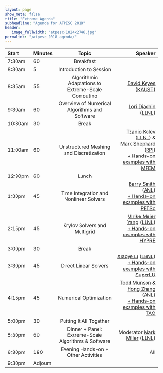 ```yaml
---
layout: page
show_meta: false
title: "Extreme Agenda"
subheadline: "Agenda for ATPESC 2018"
header:
   image_fullwidth: "atpesc-1024x2746.jpg"
permalink: "/atpesc_2018_agenda/"
---
```



|Start|Minutes|Topic|Speaker|
|:----|:------|:---:|------:|
|7:30am|60|Breakfast||
|8:30am|5|Introduction to Session|||
|8:35am|55|Algorithmic Adaptations to Extreme-Scale Computing|[David Keyes][4] ([KAUST][5])|
|9:30am|60|Overview of Numerical Algorithms and Software|[Lori Diachin][6] ([LLNL][2])|
|10:30am|30|Break||
|11:00am|60|Unstructured Meshing and Discretization|[Tzanio Kolev][3] ([LLNL][2]) &<br>[Mark Shephard][7] ([RPI][8])<br>[+ Hands-on examples with][21] [MFEM][1]|
|12:30pm|60|Lunch||
|1:30pm|45|Time Integration and Nonlinear Solvers|[Barry Smith][9] ([ANL][12])<br>[+ Hands-on examples with][22] [PETSc][10]|
|2:15pm|45|Krylov Solvers and Multigrid|[Ulrike Meier Yang][11] ([LLNL][2])<br>[+ Hands-on examples with][23] [HYPRE][13]|
|3:00pm|30|Break||
|3:30pm|45|Direct Linear Solvers|[Xiaoye Li][14] ([LBNL][15])<br>[+ Hands-on examples with][24] [SuperLU][16]|
|4:15pm|45|Numerical Optimization|[Todd Munson][17] &<br>[Hong Zhang][18] ([ANL][12])<br>[+ Hands-on examples with][25] [TAO][19]|
|5:00pm|30|Putting It All Together||
|5:30pm|60|Dinner + Panel: Extreme-Scale Algorithms & Software|Moderator [Mark Miller][20] ([LLNL][2])|
|6:30pm|180|Evening Hands-on + Other Activities|All|
|9:30pm|Adjourn||

[1]: http://mfem.org
[2]: https://computation.llnl.gov
[3]: <mailto:kolev1@llnl.gov>
[4]: <mailto:david.keyes@kaust.edu.sa>
[5]: https://www.kaust.edu.sa/en
[6]: <mailto:diachin2@llnl.gov>
[7]: <mailto:shephm@rpi.edu>
[8]: https://www.scorec.rpi.edu
[9]: <mailto:bsmith@mcs.anl.gov>
[10]: http://www.mcs.anl.gov/petsc
[11]: <mailto:umyang@llnl.gov>
[12]: https://www.mcs.anl.gov
[13]: https://computation.llnl.gov/projects/hypre-scalable-linear-solvers-multigrid-methods
[14]: <mailto:xsli@lbl.gov>
[15]: http://crd.lbl.gov
[16]: http://crd-legacy.lbl.gov/~xiaoye/SuperLU/index.html
[17]: <mailto:tmunson@mcs.anl.gov>
[18]: <mailto:hongzh@mcs.anl.gov>
[19]: http://www.mcs.anl.gov/research/projects/tao/tao-deprecated/index.html
[20]: <mailto:miller86@llnl.gov>
[21]: ../lessons/mfem_convergence/
[22]: ../lessons/time_integrators/
[23]: ../lessons/kyrolv_amg/
[24]: ../lessons/superlu_mfem/
[25]: ../lessons/adjoint/
